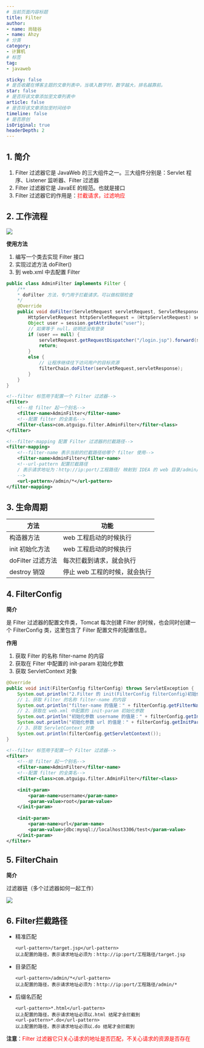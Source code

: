 ```yaml
---
# 当前页面内容标题
title: Filter
author:
- name: 尚硅谷
- name: Ahzy
# 分类
category:
- 计算机
# 标签
tag:
- javaweb

sticky: false
# 是否收藏在博客主题的文章列表中，当填入数字时，数字越大，排名越靠前。
star: false
# 是否将该文章添加至文章列表中
article: false
# 是否将该文章添加至时间线中
timeline: false
# 是否原创
isOriginal: true
headerDepth: 2
---
```







## 1. 简介

1. Filter 过滤器它是 JavaWeb 的三大组件之一。三大组件分别是：Servlet 程序、Listener 监听器、Filter 过滤器
2. Filter 过滤器它是 JavaEE 的规范。也就是接口
3. Filter 过滤器它的作用是：<span style="color: red;">拦截请求，过滤响应</span>





## 2. 工作流程

![](https://gitee.com/private_crh/notes/raw/master/typora/image-20241027115633491.png)

**使用方法**

1. 编写一个类去实现 Filter 接口
2. 实现过滤方法 doFilter()
3. 到 web.xml 中去配置 Filter 

```java
public class AdminFilter implements Filter {
    /**
    * doFilter 方法，专门用于拦截请求。可以做权限检查
    */
    @Override
    public void doFilter(ServletRequest servletRequest, ServletResponse servletResponse,FilterChainfilterChain) throws IOException, ServletException {
        HttpServletRequest httpServletRequest = (HttpServletRequest) servletRequest;HttpSession session = httpServletRequest.getSession();
        Object user = session.getAttribute("user");
        // 如果等于 null，说明还没有登录
        if (user == null) {
       		servletRequest.getRequestDispatcher("/login.jsp").forward(servletRequest,servletResponse);
            return;
        }
        else {
            // 让程序继续往下访问用户的目标资源
            filterChain.doFilter(servletRequest,servletResponse);
        }
    }
}
```

```xml
<!--filter 标签用于配置一个 Filter 过滤器-->
<filter>
    <!--给 filter 起一个别名-->
    <filter-name>AdminFilter</filter-name>
    <!--配置 filter 的全类名-->
    <filter-class>com.atguigu.filter.AdminFilter</filter-class>
</filter>

<!--filter-mapping 配置 Filter 过滤器的拦截路径-->
<filter-mapping>
    <!--filter-name 表示当前的拦截路径给哪个 filter 使用-->
    <filter-name>AdminFilter</filter-name>
    <!--url-pattern 配置拦截路径
    / 表示请求地址为：http://ip:port/工程路径/ 映射到 IDEA 的 web 目录/admin/* 表示请求地址为：http://ip:port/工程路径/admin/*
    -->
    <url-pattern>/admin/*</url-pattern>
</filter-mapping>
```



## 3. 生命周期

| 方法              | 功能                          |
| ----------------- | ----------------------------- |
| 构造器方法        | web 工程启动的时候执行        |
| init 初始化方法   | web 工程启动的时候执行        |
| doFilter 过滤方法 | 每次拦截到请求，就会执行      |
| destroy 销毁      | 停止 web 工程的时候，就会执行 |





## 4. FilterConfig

**简介**

是 Filter 过滤器的配置文件类，Tomcat 每次创建 Filter 的时候，也会同时创建一个 FilterConfig 类，这里包含了 Filter 配置文件的配置信息。

**作用**

1. 获取 Filter 的名称 filter-name 的内容
2. 获取在 Filter 中配置的 init-param 初始化参数
3. 获取 ServletContext 对象



```java
@Override
public void init(FilterConfig filterConfig) throws ServletException {
    System.out.println("2.Filter 的 init(FilterConfig filterConfig)初始化");
    // 1、获取 Filter 的名称 filter-name 的内容
    System.out.println("filter-name 的值是：" + filterConfig.getFilterName());
    // 2、获取在 web.xml 中配置的 init-param 初始化参数
    System.out.println("初始化参数 username 的值是：" + filterConfig.getInitParameter("username"));
    System.out.println("初始化参数 url 的值是：" + filterConfig.getInitParameter("url"));
    // 3、获取 ServletContext 对象
    System.out.println(filterConfig.getServletContext());
}
```

```xml
<!--filter 标签用于配置一个 Filter 过滤器-->
<filter>
    <!--给 filter 起一个别名-->
    <filter-name>AdminFilter</filter-name>
    <!--配置 filter 的全类名-->
    <filter-class>com.atguigu.filter.AdminFilter</filter-class>
    
    <init-param>
        <param-name>username</param-name>
        <param-value>root</param-value>
    </init-param>
    
    <init-param>
        <param-name>url</param-name>
        <param-value>jdbc:mysql://localhost3306/test</param-value>
    </init-param>
</filter>
```







## 5. FilterChain

**简介**

过滤器链（多个过滤器如何一起工作）

![](https://gitee.com/private_crh/notes/raw/master/typora/image-20241027121039454.png)





## 6. Filter拦截路径

- 精准匹配

  ```
  <url-pattern>/target.jsp</url-pattern>
  以上配置的路径，表示请求地址必须为：http://ip:port/工程路径/target.jsp
  ```

- 目录匹配

  ```
  <url-pattern>/admin/*</url-pattern>
  以上配置的路径，表示请求地址必须为：http://ip:port/工程路径/admin/*
  ```

- 后缀名匹配

  ```
  <url-pattern>*.html</url-pattern>
  以上配置的路径，表示请求地址必须以.html 结尾才会拦截到
  <url-pattern>*.do</url-pattern>
  以上配置的路径，表示请求地址必须以.do 结尾才会拦截到
  ```

**注意**：<span style="color: red;">Filter 过滤器它只关心请求的地址是否匹配，不关心请求的资源是否存在</span>





